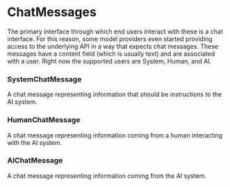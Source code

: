 ChatMessages
============

The primary interface through which end users interact with these is a chat interface. For this reason, some model providers even started providing access to the underlying API in a way that expects chat messages. These messages have a content field (which is usually text) and are associated with a user. Right now the supported users are System, Human, and AI.

### SystemChatMessage[​](#systemchatmessage "Direct link to SystemChatMessage")

A chat message representing information that should be instructions to the AI system.

### HumanChatMessage[​](#humanchatmessage "Direct link to HumanChatMessage")

A chat message representing information coming from a human interacting with the AI system.

### AIChatMessage[​](#aichatmessage "Direct link to AIChatMessage")

A chat message representing information coming from the AI system.